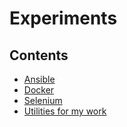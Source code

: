 # Experiments

## Сontents

- [Ansible](https://github.com/RamiGaggi/experiments/tree/main/try-ansible)
- [Docker](https://github.com/RamiGaggi/experiments/tree/main/try-docker)
- [Selenium](https://github.com/RamiGaggi/experiments/tree/main/try-parsing)
- [Utilities for my work](https://www.google.com)

